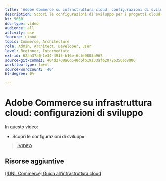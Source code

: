```yaml
---
title: 'Adobe Commerce su infrastruttura cloud: configurazioni di sviluppo'
description: Scopri le configurazioni di sviluppo per i progetti cloud.
kt: 5660
doc-type: video
audience: all
activity: use
feature: Cloud
topic: Commerce, Architecture
role: Admin, Architect, Developer, User
level: Beginner, Intermediate
exl-id: 62aa37a0-1e34-4915-b16e-6c6a9803a967
source-git-commit: 404d2708a6d540d6fb19a33afb20726356cd8000
workflow-type: tm+mt
source-wordcount: '40'
ht-degree: 0%

---
```


# Adobe Commerce su infrastruttura cloud: configurazioni di sviluppo

In questo video:

- Scopri le configurazioni di sviluppo

>[!VIDEO](https://video.tv.adobe.com/v/35696?quality=12&learn=on)

## Risorse aggiuntive

[[!DNL Commerce] Guida all’infrastruttura cloud](https://experienceleague.adobe.com/docs/commerce-cloud-service/user-guide/overview.html)
